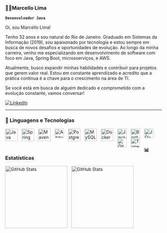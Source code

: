  ### 🧑‍💻Marcello Lima

**`Desenvolvedor Java`**

Oi, sou Marcello Lima!

Tenho 32 anos e sou natural do Rio de Janeiro. Graduado em Sistemas da Informação (2019), sou apaixonado por tecnologia e estou sempre em busca de novos desafios e oportunidades de evolução. Ao longo da minha carreira, venho me especializando em desenvolvimento de software com foco em Java, Spring Boot, microsserviços, e AWS.

Atualmente, busco expandir minhas habilidades e contribuir para projetos que gerem valor real. Estou em constante aprendizado e acredito que a prática contínua é a chave para o crescimento na área de TI.

Se você está em busca de alguém dedicado e comprometido com a evolução constante, vamos conversar!

<p align="left">
    <a href="https://www.linkedin.com/in/marcellolimadev/" target="_blank">
        <img 
            alt="LinkedIn" 
            title="Conecte-se comigo no LinkedIn" 
            src="https://custom-icon-badges.demolab.com/badge/-LinkedIn-0077B5?style=for-the-badge&logo=linkedin&logoColor=white"
        />
    </a>
</p>



---

### 🤖 Linguagens e Tecnologias

<img 
        align="left" 
        alt="Java" 
        title="Java"
        width="40px" 
        style="padding-right: 10px;" 
        src="https://cdn.jsdelivr.net/gh/devicons/devicon@latest/icons/java/java-original.svg" 
    />
<img 
        align="left" 
        alt="Spring Boot" 
        title="Spring Boot"
        width="40px" 
        style="padding-right: 10px;" 
        src="https://cdn.jsdelivr.net/gh/devicons/devicon@latest/icons/spring/spring-original.svg" 
    />
    <img 
        align="left" 
        alt="Maven" 
        title="Maven"
        width="40px" 
        style="padding-right: 10px;" 
        src="https://cdn.jsdelivr.net/gh/devicons/devicon@latest/icons/maven/maven-original.svg" 
    />
      <img 
    align="left" 
    alt="Angular" 
    title="Angular"
    width="30px" 
    style="padding-right: 10px;" 
    src="https://angular.io/assets/images/logos/angular/angular.svg"
/>
      <img 
        align="left" 
        alt="PostgreSQL" 
        title="PostgreSQL"
        width="40px" 
        style="padding-right: 10px;" 
        src="https://cdn.jsdelivr.net/gh/devicons/devicon@latest/icons/postgresql/postgresql-original.svg" 
    />
     <img 
        align="left" 
        alt="MySQL" 
        title="MySQL"
        width="40px" 
        style="padding-right: 10px;" 
        src="https://cdn.jsdelivr.net/gh/devicons/devicon@latest/icons/mysql/mysql-original.svg" 
    />
      <img 
        align="left" 
        alt="Docker" 
        title="Docker"
        width="40px" 
        style="padding-right: 10px;" 
        src="https://cdn.jsdelivr.net/gh/devicons/devicon@latest/icons/docker/docker-original.svg" 
    />


<img 
    align="left" 
    alt="JavaScript" 
    title="JavaScript"
    width="30px" 
    style="padding-right: 10px;" 
    src="https://cdn.jsdelivr.net/gh/devicons/devicon@latest/icons/javascript/javascript-original.svg" 
/>



<img 
    align="left" 
    alt="Bootstrap"
    title="Bootstrap" 
    width="30px" 
    style="padding-right: 10px;" 
    src="https://cdn.jsdelivr.net/gh/devicons/devicon@latest/icons/bootstrap/bootstrap-original.svg" 
/>



<img 
    align="left" 
    alt="JQuery" 
    title="JQuery"
    width="30px" 
    style="padding-right: 10px;" 
    src="https://cdn.jsdelivr.net/gh/devicons/devicon@latest/icons/jquery/jquery-original.svg" 
/>
<img 
    align="left" 
    alt="Git" 
    title="Git"
    width="30px" 
    style="padding-right: 10px;" 
    src="https://cdn.jsdelivr.net/gh/devicons/devicon@latest/icons/git/git-original.svg" 
/>
<img 
    align="left" 
    alt="TypeScript" 
    title="TypeScript"
    width="30px" 
    style="padding-right: 10px;" 
    src="https://cdn.jsdelivr.net/gh/devicons/devicon@latest/icons/typescript/typescript-original.svg" 
/>


<br/>
<br/>

### 📊 Estatísticas

<p>
  <img 
    align="left" 
    alt="GitHub Stats" 
    height="200" 
    style="padding-right: 10px;" 
    src="https://github-readme-stats.vercel.app/api?username=MarcelloJPA&show_icons=true&theme=tokyonight&include_all_commits=true&locale=pt-br" 
  />

<img 
      align="left" 
      alt="GitHub Stats" 
      height="200" 
      src="https://github-readme-stats.vercel.app/api/top-langs/?username=MarcelloJPA&theme=tokyonight&layout=compact&custom_title=Tecnologias&langs_count=9" 
  />

</p>
